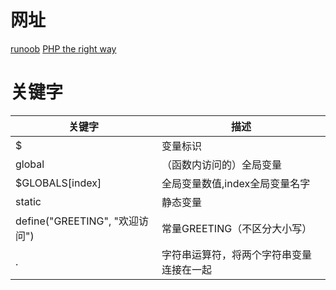 # 网址
[runoob](https://www.runoob.com/php/php-tutorial.html)
[PHP the right way](http://laravel-china.github.io/php-the-right-way/)
# 关键字

|  关键字 |  描述 |   
|---|---|
|  $ | 变量标识 |
|  global | （函数内访问的）全局变量 |
|  $GLOBALS[index] | 全局变量数值,index全局变量名字 |
|  static |  静态变量 |
|  define("GREETING", "欢迎访问") | 常量GREETING（不区分大小写） |
|  . | 字符串运算符，将两个字符串变量连接在一起|
